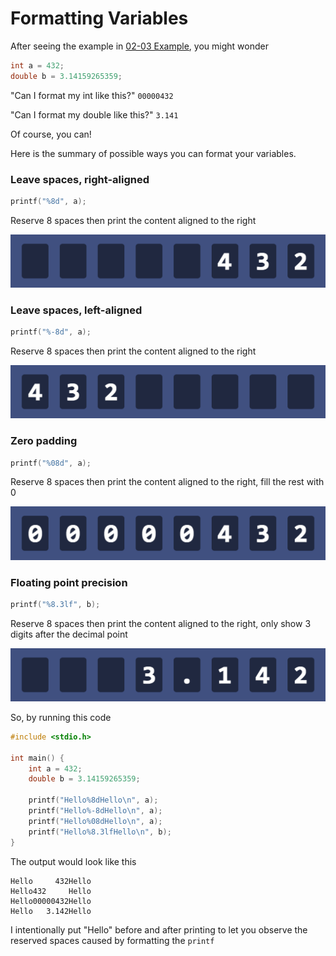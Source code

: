 # Formatting Variables

After seeing the example in [02-03 Example](../02%20Variables/02-03%20Example.md), you might wonder

```c
int a = 432;
double b = 3.14159265359;
```

"Can I format my int like this?" `00000432`

"Can I format my double like this?" `3.141`

Of course, you can!

Here is the summary of possible ways you can format your variables.

### Leave spaces, right-aligned
```c
printf("%8d", a);
```
Reserve 8 spaces then print the content aligned to the right

<img src="assets/03-03-01.png">

### Leave spaces, left-aligned

```c
printf("%-8d", a);
```
Reserve 8 spaces then print the content aligned to the right

<img src="assets/03-03-02.png">

### Zero padding

```c
printf("%08d", a);
```
Reserve 8 spaces then print the content aligned to the right, fill the rest with 0

<img src="assets/03-03-03.png">


### Floating point precision

```c
printf("%8.3lf", b);
```
Reserve 8 spaces then print the content aligned to the right, only show 3 digits after the decimal point

<img src="assets/03-03-04.png">


So, by running this code

```c
#include <stdio.h>

int main() {
    int a = 432;
    double b = 3.14159265359;

    printf("Hello%8dHello\n", a);
    printf("Hello%-8dHello\n", a);
    printf("Hello%08dHello\n", a);
    printf("Hello%8.3lfHello\n", b);
}
```

The output would look like this

```
Hello     432Hello
Hello432     Hello
Hello00000432Hello
Hello   3.142Hello
```

I intentionally put "Hello" before and after printing to let you observe the reserved spaces caused by formatting the `printf`